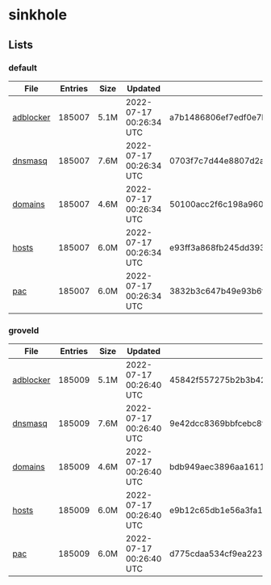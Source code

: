 # sinkhole

## Lists

### default

|File|Entries|Size|Updated|Hash|
|-|-|-|-|-|
|[adblocker](https://raw.githubusercontent.com/groveld/sinkhole/lists/default/adblocker.txt)|185007|5.1M|2022-07-17 00:26:34 UTC|a7b1486806ef7edf0e7b997178670aa897ac4bda1cbf5cb1ab3dc7ceb5a7ce5b|
|[dnsmasq](https://raw.githubusercontent.com/groveld/sinkhole/lists/default/dnsmasq.txt)|185007|7.6M|2022-07-17 00:26:34 UTC|0703f7c7d44e8807d2ad6bc1b261edd96aacde76cb782d7912017a8137dc832b|
|[domains](https://raw.githubusercontent.com/groveld/sinkhole/lists/default/domains.txt)|185007|4.6M|2022-07-17 00:26:34 UTC|50100acc2f6c198a960c0e23d87cb197a04d1d721f3a5a4ca2a488a093f0fe54|
|[hosts](https://raw.githubusercontent.com/groveld/sinkhole/lists/default/hosts.txt)|185007|6.0M|2022-07-17 00:26:34 UTC|e93ff3a868fb245dd3934129b5dfd10359810770816e03356615d056ed45e166|
|[pac](https://raw.githubusercontent.com/groveld/sinkhole/lists/default/pac.txt)|185007|6.0M|2022-07-17 00:26:34 UTC|3832b3c647b49e93b6f8ef7e2d8a73fd060084a5eaccd9b215289043534b72c1|

### groveld

|File|Entries|Size|Updated|Hash|
|-|-|-|-|-|
|[adblocker](https://raw.githubusercontent.com/groveld/sinkhole/lists/groveld/adblocker.txt)|185009|5.1M|2022-07-17 00:26:40 UTC|45842f557275b2b3b42f5f6d1c4ea89a1f3f4a029dd46033d7560bc95153f459|
|[dnsmasq](https://raw.githubusercontent.com/groveld/sinkhole/lists/groveld/dnsmasq.txt)|185009|7.6M|2022-07-17 00:26:40 UTC|9e42dcc8369bbfcebc8f9221be47c55dce8198a183d255ed4089b6f4dd797ab3|
|[domains](https://raw.githubusercontent.com/groveld/sinkhole/lists/groveld/domains.txt)|185009|4.6M|2022-07-17 00:26:40 UTC|bdb949aec3896aa1611201957534b5b8481fd01dc85a0cdb739b21243968aa97|
|[hosts](https://raw.githubusercontent.com/groveld/sinkhole/lists/groveld/hosts.txt)|185009|6.0M|2022-07-17 00:26:40 UTC|e9b12c65db1e56a3fa1087a79dbb5ecd5121c715b7bd2670700db4d491636366|
|[pac](https://raw.githubusercontent.com/groveld/sinkhole/lists/groveld/pac.txt)|185009|6.0M|2022-07-17 00:26:40 UTC|d775cdaa534cf9ea22394568b94939c313cb4c539d6f3e8c4a3028cebeac9d09|
